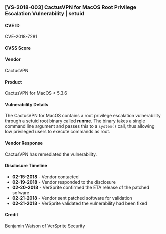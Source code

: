 ### [VS-2018-003] CactusVPN for MacOS Root Privilege Escalation Vulnerability | setuid

#### CVE ID
CVE-2018-7281

#### CVSS Score

#### Vendor
CactusVPN 

#### Product
CactusVPN for MacOS < 5.3.6

#### Vulnerability Details
The CactusVPN for MacOS contains a root privilege escalation vulnerability through a setuid root binary called **runme**.  The binary takes a single command line argument and passes this to a `system()` call, thus allowing low privileged users to execute commands as root.

#### Vendor Response
CactusVPN has remediated the vulnerability. 
 
#### Disclosure Timeline

* **02-15-2018** - Vendor contacted
* **02-19-2018** - Vendor responded to the disclosure 
* **02-20-2018** - VerSprite confirmed the ETA release of the patched sofware  
* **02-21-2018** - Vendor sent patched software for validation  
* **02-21-2018** - VerSprite validated the vulnerability had been fixed

#### Credit
Benjamin Watson of VerSprite Security
